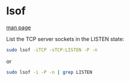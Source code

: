 # lsof

[man page](https://man7.org/linux/man-pages/man8/lsof.8.html)


List the TCP server sockets in the LISTEN state:

```sh
sudo lsof -iTCP -sTCP:LISTEN -P -n
```
or

```sh
sudo lsof -i -P -n | grep LISTEN
```
